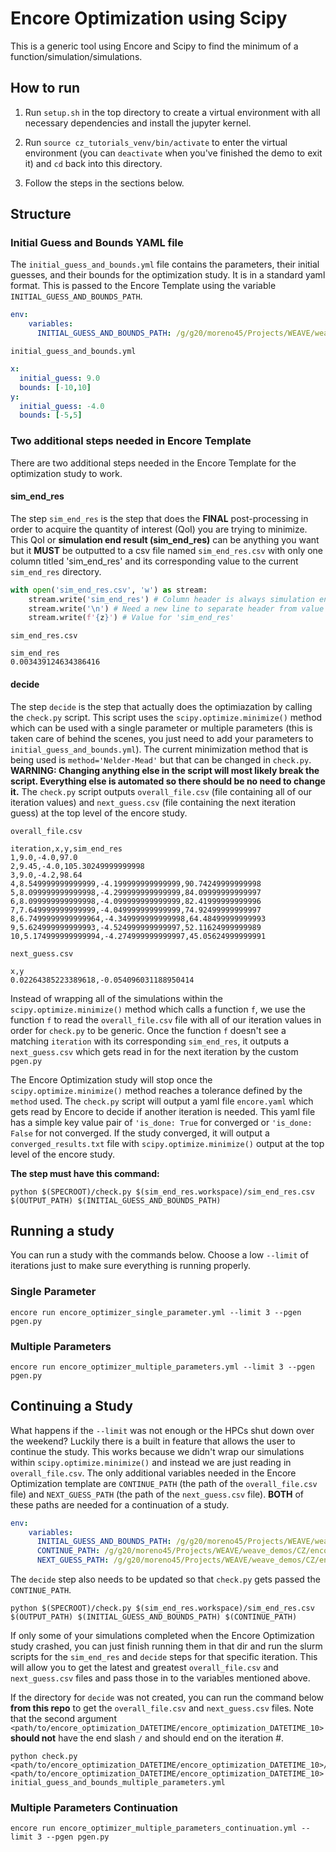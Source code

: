 # Encore Optimization using Scipy

This is a generic tool using Encore and Scipy to find the minimum of a function/simulation/simulations.

## How to run

1. Run `setup.sh` in the top directory to create a virtual environment with all necessary dependencies and install the jupyter kernel.

2. Run `source cz_tutorials_venv/bin/activate` to enter the virtual environment (you can `deactivate` when you've finished the demo to exit it) and `cd` back into this directory.

3. Follow the steps in the sections below.

## Structure

### Initial Guess and Bounds YAML file

The `initial_guess_and_bounds.yml` file contains the parameters, their initial guesses, and their bounds for the optimization study. It is in a standard yaml format. This is passed to the Encore Template using the variable `INITIAL_GUESS_AND_BOUNDS_PATH`.

```yaml
env:
    variables:
      INITIAL_GUESS_AND_BOUNDS_PATH: /g/g20/moreno45/Projects/WEAVE/weave_demos/CZ/encore_optimization/initial_guess_and_bounds_single_parameter.yml
```

`initial_guess_and_bounds.yml`
```yaml
x:
  initial_guess: 9.0
  bounds: [-10,10]
y:
  initial_guess: -4.0
  bounds: [-5,5]
```

### Two additional steps needed in Encore Template

There are two additional steps needed in the Encore Template for the optimization study to work.

#### sim_end_res

The step `sim_end_res` is the step that does the **FINAL** post-processing in order to acquire the quantity of interest (QoI) you are trying to minimize. This QoI or **simulation end result (sim_end_res)** can be anything you want but it **MUST** be outputted to a csv file named `sim_end_res.csv` with only one column titled 'sim_end_res' and its corresponding value to the current `sim_end_res` directory.

```python
with open('sim_end_res.csv', 'w') as stream:
    stream.write('sim_end_res') # Column header is always simulation end result 'sim_end_res'
    stream.write('\n') # Need a new line to separate header from value
    stream.write(f'{z}') # Value for 'sim_end_res'
```

`sim_end_res.csv`
```
sim_end_res
0.003439124634386416
```

#### decide

The step `decide` is the step that actually does the optimiazation by calling the `check.py` script. This script uses the `scipy.optimize.minimize()` method which can be used with a single parameter or multiple parameters (this is taken care of behind the scenes, you just need to add your parameters to `initial_guess_and_bounds.yml`). The current minimization method that is being used is `method='Nelder-Mead'` but that can be changed in `check.py`. **WARNING: Changing anything else in the script will most likely break the script. Everything else is automated so there should be no need to change it.** The `check.py` script outputs `overall_file.csv` (file containing all of our iteration values) and `next_guess.csv` (file containing the next iteration guess) at the top level of the encore study.

`overall_file.csv`
```csv
iteration,x,y,sim_end_res
1,9.0,-4.0,97.0
2,9.45,-4.0,105.30249999999998
3,9.0,-4.2,98.64
4,8.549999999999999,-4.199999999999999,90.74249999999998
5,8.099999999999998,-4.299999999999999,84.09999999999997
6,8.099999999999998,-4.099999999999999,82.41999999999996
7,7.649999999999999,-4.049999999999999,74.92499999999997
8,6.7499999999999964,-4.349999999999998,64.48499999999993
9,5.624999999999993,-4.524999999999997,52.11624999999989
10,5.174999999999994,-4.274999999999997,45.05624999999991
```

`next_guess.csv`
```
x,y
0.02264385223389618,-0.054096031188950414
```

Instead of wrapping all of the simulations within the `scipy.optimize.minimize()` method which calls a function `f`, we use the function `f` to read the `overall_file.csv` file with all of our iteration values in order for `check.py` to be generic. Once the function `f` doesn't see a matching `iteration` with its corresponding `sim_end_res`, it outputs a `next_guess.csv` which gets read in for the next iteration by the custom `pgen.py`

The Encore Optimization study will stop once the `scipy.optimize.minimize()` method reaches a tolerance defined by the `method` used. The `check.py` script will output a yaml file `encore.yaml` which gets read by Encore to decide if another iteration is needed. This yaml file has a simple key value pair of `'is_done: True` for converged or `'is_done: False` for not converged. If the study converged, it will output a `converged_results.txt` file with `scipy.optimize.minimize()` output at the top level of the encore study.

**The step must have this command:**

```
python $(SPECROOT)/check.py $(sim_end_res.workspace)/sim_end_res.csv $(OUTPUT_PATH) $(INITIAL_GUESS_AND_BOUNDS_PATH)
```

## Running a study

You can run a study with the commands below. Choose a low `--limit` of iterations just to make sure everything is running properly.

### Single Parameter

`encore run encore_optimizer_single_parameter.yml --limit 3 --pgen pgen.py`

### Multiple Parameters

`encore run encore_optimizer_multiple_parameters.yml --limit 3 --pgen pgen.py`

## Continuing a Study

What happens if the `--limit` was not enough or the HPCs shut down over the weekend? Luckily there is a built in feature that allows the user to continue the study. This works because we didn't wrap our simulations within `scipy.optimize.minimize()` and instead we are just reading in `overall_file.csv`. The only additional variables needed in the Encore Optimization template are `CONTINUE_PATH` (the path of the `overall_file.csv` file) and `NEXT_GUESS_PATH` (the path of the `next_guess.csv` file). **BOTH** of these paths are needed for a continuation of a study.

```yaml
env:
    variables:
      INITIAL_GUESS_AND_BOUNDS_PATH: /g/g20/moreno45/Projects/WEAVE/weave_demos/CZ/encore_optimization/initial_guess_and_bounds_multiple_parameters.yml
      CONTINUE_PATH: /g/g20/moreno45/Projects/WEAVE/weave_demos/CZ/encore_optimization/overall_file.csv
      NEXT_GUESS_PATH: /g/g20/moreno45/Projects/WEAVE/weave_demos/CZ/encore_optimization/next_guess.csv
```

The `decide` step also needs to be updated so that `check.py` gets passed the `CONTINUE_PATH`.

```
python $(SPECROOT)/check.py $(sim_end_res.workspace)/sim_end_res.csv $(OUTPUT_PATH) $(INITIAL_GUESS_AND_BOUNDS_PATH) $(CONTINUE_PATH)
```

If only some of your simulations completed when the Encore Optimization study crashed, you can just finish running them in that dir and run the slurm scripts for the `sim_end_res` and `decide` steps for that specific iteration. This will allow you to get the latest and greatest `overall_file.csv` and `next_guess.csv` files and pass those in to the variables mentioned above.

If the directory for `decide` was not created, you can run the command below **from this repo** to get the `overall_file.csv` and `next_guess.csv` files. Note that the second argument `<path/to/encore_optimization_DATETIME/encore_optimization_DATETIME_10>` **should not** have the end slash `/` and should end on the iteration #.

```
python check.py <path/to/encore_optimization_DATETIME/encore_optimization_DATETIME_10>/sim_end_res/sim_end_res.csv  <path/to/encore_optimization_DATETIME/encore_optimization_DATETIME_10> initial_guess_and_bounds_multiple_parameters.yml
```

### Multiple Parameters Continuation

`encore run encore_optimizer_multiple_parameters_continuation.yml --limit 3 --pgen pgen.py`
